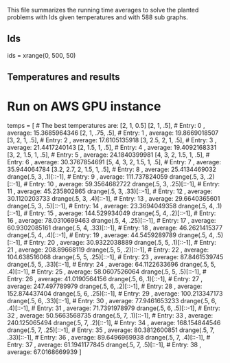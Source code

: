 
This file summarizes the running time averages to solve the planted problems with Ids <ids> given temperatures <temperatures> and with 588 sub graphs.

## Ids
ids = xrange(0, 500, 50)

## Temperatures and results

# Run on AWS GPU instance
temps = [
        # The best temperatures are:  [2, 1, 0.5]
        [2, 1, .5],  # Entry:  0 , average:  15.3685964346
        [2, 1, .75, .5],  # Entry:  1 , average:  19.8669018507
        [3, 2, 1, .5],  # Entry:  2 , average:  17.6105135918
        [3, 2.5, 2, 1, .5],  # Entry:  3 , average:  21.4417240143
        [2, 1.5, 1, .5],  # Entry:  4 , average:  19.4092168331
        [3, 2, 1.5, 1, .5],  # Entry:  5 , average:  24.1840399981
        [4, 3, 2, 1.5, 1, .5],  # Entry:  6 , average:  30.3767854691
        [5, 4, 3, 2, 1.5, 1, .5],  # Entry:  7 , average:  35.944064784
        [3.2, 2.7, 2, 1.5, 1, .5],  # Entry:  8 , average:  25.4134469032
        drange(.5, 3, .1)[::-1],  # Entry:  9 , average:  111.737824059
        drange(.5, 3, .2)[::-1],  # Entry:  10 , average:  59.3564682722
        drange(.5, 3, .25)[::-1],  # Entry:  11 , average:  45.235802865
        drange(.5, 3, .33)[::-1],  # Entry:  12 , average:  30.1120203733
        drange(.5, 3, .4)[::-1],  # Entry:  13 , average:  29.6640365601
        drange(.5, 3, .5)[::-1],  # Entry:  14 , average:  23.3694049358
        drange(.5, 4, .1)[::-1],  # Entry:  15 , average:  144.529934049
        drange(.5, 4, .2)[::-1],  # Entry:  16 , average:  78.0310699463
        drange(.5, 4, .25)[::-1],  # Entry:  17 , average:  60.9302085161
        drange(.5, 4, .33)[::-1],  # Entry:  18 , average:  46.2621415377
        drange(.5, 4, .4)[::-1],  # Entry:  19 , average:  44.5459289789
        drange(.5, 4, .5)[::-1],  # Entry:  20 , average:  30.9322038889
        drange(.5, 5, .1)[::-1],  # Entry:  21 , average:  208.89668119
        drange(.5, 5, .2)[::-1],  # Entry:  22 , average:  104.638516068
        drange(.5, 5, .25)[::-1],  # Entry:  23 , average:  87.8461539745
        drange(.5, 5, .33)[::-1],  # Entry:  24 , average:  64.1122633696
        drange(.5, 5, .4)[::-1],  # Entry:  25 , average:  58.0607526064
        drange(.5, 5, .5)[::-1],  # Entry:  26 , average:  41.0190564156
        drange(.5, 6, .1)[::-1],  # Entry:  27 , average:  247.497789979
        drange(.5, 6, .2)[::-1],  # Entry:  28 , average:  152.874437404
        drange(.5, 6, .25)[::-1],  # Entry:  29 , average:  100.213347173
        drange(.5, 6, .33)[::-1],  # Entry:  30 , average:  77.9461653233
        drange(.5, 6, .4)[::-1],  # Entry:  31 , average:  71.7391978979
        drange(.5, 6, .5)[::-1],  # Entry:  32 , average:  50.5663568735
        drange(.5, 7, .1)[::-1],  # Entry:  33 , average:  240.125065494
        drange(.5, 7, .2)[::-1],  # Entry:  34 , average:  168.154844546
        drange(.5, 7, .25)[::-1],  # Entry:  35 , average:  80.3812600851
        drange(.5, 7, .33)[::-1],  # Entry:  36 , average:  89.6496969938
        drange(.5, 7, .4)[::-1],  # Entry:  37 , average:  61.1941177845
        drange(.5, 7, .5)[::-1],  # Entry:  38 , average:  67.0168669939
    ]








































